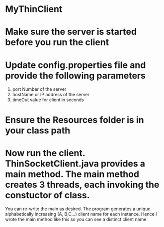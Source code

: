 # MyThinClient
# Make sure the server is started before you run the client 
# Update config.properties file and provide the following parameters 
  1) port Number of the server 
  2) hostName or IP address of the server 
  3) timeOut value for client in seconds 
# Ensure the Resources folder is in your class path
# Now run the client. ThinSocketClient.java provides a main method. The main method creates 3 threads, each invoking the constuctor of class. 
You can re-write the main as desired. The program generates a unique alphabetically increasing (A, B,C...)  client name for each instance.
Hence I wrote the main method like this so you can see a distinct client name. 
